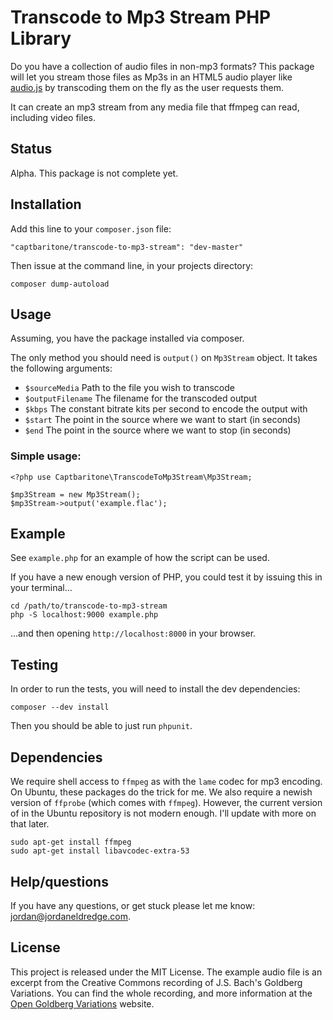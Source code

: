 
# Transcode to Mp3 Stream PHP Library

Do you have a collection of audio files in non-mp3 formats? This package will
let you stream those files as Mp3s in an HTML5 audio player like
[audio.js](http://kolber.github.io/audiojs/) by transcoding them on the fly as
the user requests them.

It can create an mp3 stream from any media file that ffmpeg can read, including
video files.

## Status

Alpha. This package is not complete yet.

## Installation 

Add this line to your `composer.json` file: 

    "captbaritone/transcode-to-mp3-stream": "dev-master"

Then issue at the command line, in your projects directory:

    composer dump-autoload

## Usage

Assuming, you have the package installed via composer.

The only method you should need is `output()` on `Mp3Stream` object. It takes
the following arguments:

- `$sourceMedia` Path to the file  you wish to transcode
- `$outputFilename` The filename for the transcoded output
- `$kbps` The constant bitrate kits per second to encode the output with
- `$start` The point in the source where we want to start (in seconds)
- `$end` The point in the source where we want to stop (in seconds)

### Simple usage: 

    <?php use Captbaritone\TranscodeToMp3Stream\Mp3Stream;

    $mp3Stream = new Mp3Stream();
    $mp3Stream->output('example.flac');

## Example

See `example.php` for an example of how the script can be used.

If you have a new enough version of PHP, you could test it by issuing this in
your terminal...

    cd /path/to/transcode-to-mp3-stream
    php -S localhost:9000 example.php


...and then opening `http://localhost:8000` in your browser.

## Testing

In order to run the tests, you will need to install the dev dependencies:

    composer --dev install


Then you should be able to just run `phpunit`.

## Dependencies

We require shell access to `ffmpeg` as with the `lame` codec for mp3 encoding.
On Ubuntu, these packages do the trick for me. We also require a newish version
of `ffprobe` (which comes with `ffmpeg`). However, the current version of in
the Ubuntu repository is not modern enough. I'll update with more on that
later.

    sudo apt-get install ffmpeg
    sudo apt-get install libavcodec-extra-53

## Help/questions

If you have any questions, or get stuck please let me know:
jordan@jordaneldredge.com.

## License

This project is released under the MIT License. The example audio file is an
excerpt from the Creative Commons recording of J.S. Bach's Goldberg Variations.
You can find the whole recording, and more information at the [Open Goldberg
Variations] website.

[Open Goldberg Variations]: http://www.opengoldbergvariations.org/

